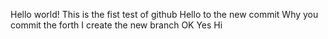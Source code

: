 Hello world!
This is the fist test of github
Hello to the new commit
Why you commit the forth 
I create the new branch
OK
Yes
Hi
